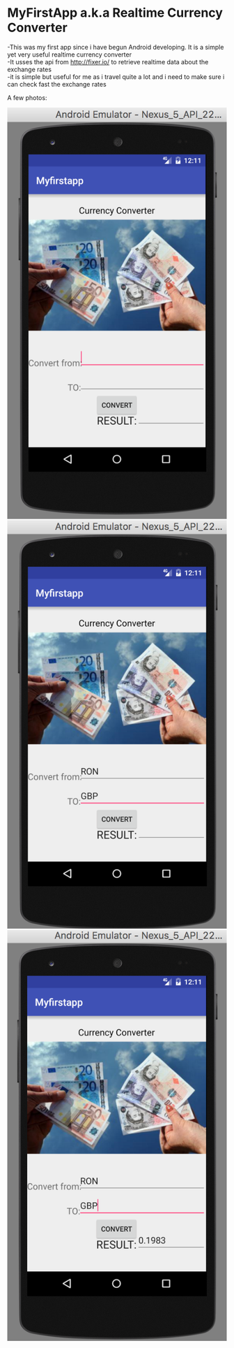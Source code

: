 
# MyFirstApp a.k.a Realtime Currency Converter<br/>
-This was my first app since i have begun Android developing. It is a simple yet very useful realtime currency converter<br/>
-It usses the api from http://fixer.io/ to retrieve realtime data about the exchange rates<br/>
-it is simple but useful for me as i travel quite a lot and i need to make sure i can check fast the exchange rates<br/>


A few photos:<br/>

![Problem loading](https://github.com/raizen4/AndroidProgramming/blob/master/Myfirstapp/Screen%20Shot%202016-10-24%20at%2012.11.17.png)
![Problem loading](https://github.com/raizen4/AndroidProgramming/blob/master/Myfirstapp/Screen%20Shot%202016-10-24%20at%2012.11.40.png)
![Problem loading](https://github.com/raizen4/AndroidProgramming/blob/master/Myfirstapp/Screen%20Shot%202016-10-24%20at%2012.11.52.png)
